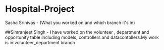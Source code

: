 # Hospital-Project

Sasha Srinivas - (What you worked on and which branch it's in)

##Simranjeet Singh - I have worked on the volunteer , department and opportunity table including models, controllers and datacontollers.My work is in volunteer_department branch
